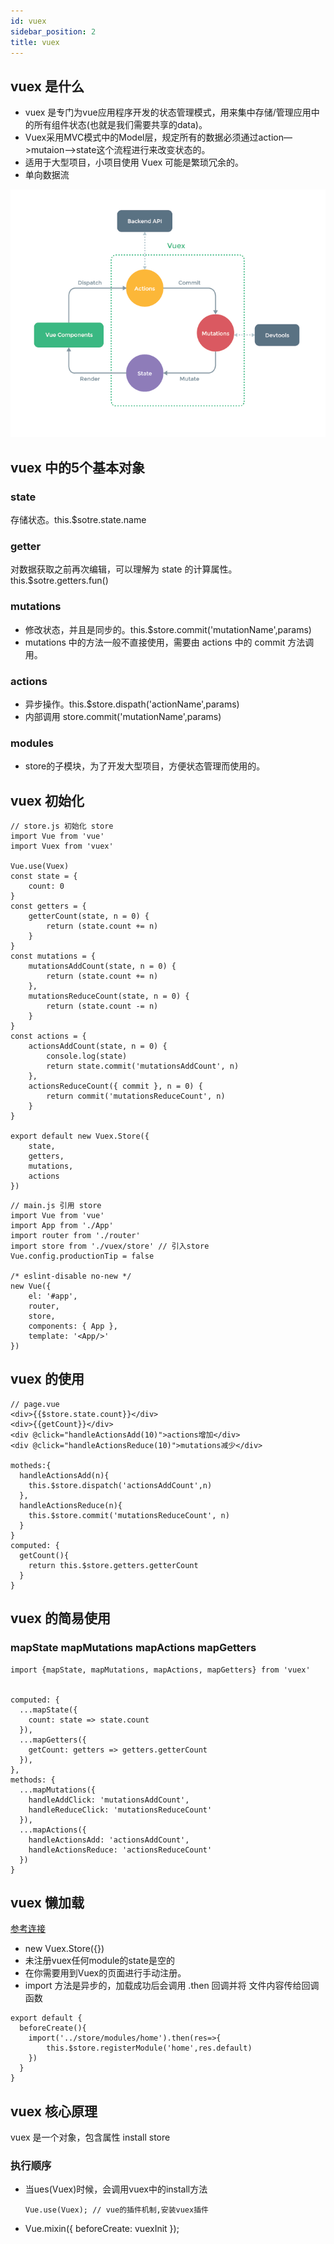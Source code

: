```yaml
---
id: vuex
sidebar_position: 2
title: vuex
---
```


## vuex 是什么
- vuex 是专门为vue应用程序开发的状态管理模式，用来集中存储/管理应用中的所有组件状态(也就是我们需要共享的data)。
- Vuex采用MVC模式中的Model层，规定所有的数据必须通过action—>mutaion—>state这个流程进行来改变状态的。
- 适用于大型项目，小项目使用 Vuex 可能是繁琐冗余的。
- 单向数据流

![vuex](./img/vuex.png)

## vuex 中的5个基本对象
### state
存储状态。this.$sotre.state.name
### getter
对数据获取之前再次编辑，可以理解为 state 的计算属性。this.$sotre.getters.fun()
### mutations
- 修改状态，并且是同步的。this.$store.commit('mutationName',params)
- mutations 中的方法一般不直接使用，需要由 actions 中的 commit 方法调用。
### actions
- 异步操作。this.$store.dispath('actionName',params)
- 内部调用 store.commit('mutationName',params)
### modules
- store的子模块，为了开发大型项目，方便状态管理而使用的。

## vuex 初始化
```
// store.js 初始化 store
import Vue from 'vue'
import Vuex from 'vuex'

Vue.use(Vuex)
const state = {
    count: 0
}
const getters = {
    getterCount(state, n = 0) {
        return (state.count += n)
    }
}
const mutations = {
    mutationsAddCount(state, n = 0) {
        return (state.count += n)
    },
    mutationsReduceCount(state, n = 0) {
        return (state.count -= n)
    }
}
const actions = {
    actionsAddCount(state, n = 0) {
        console.log(state)
        return state.commit('mutationsAddCount', n)
    },
    actionsReduceCount({ commit }, n = 0) {
        return commit('mutationsReduceCount', n)
    }
}

export default new Vuex.Store({
    state,
    getters,
    mutations,
    actions
})
```

```
// main.js 引用 store
import Vue from 'vue'
import App from './App'
import router from './router'
import store from './vuex/store' // 引入store
Vue.config.productionTip = false

/* eslint-disable no-new */
new Vue({
    el: '#app',
    router,
    store,
    components: { App },
    template: '<App/>'
})
```


## vuex 的使用
```
// page.vue
<div>{{$store.state.count}}</div>
<div>{{getCount}}</div>
<div @click="handleActionsAdd(10)">actions增加</div>
<div @click="handleActionsReduce(10)">mutations减少</div>

motheds:{
  handleActionsAdd(n){
    this.$store.dispatch('actionsAddCount',n)
  },
  handleActionsReduce(n){
    this.$store.commit('mutationsReduceCount', n)
  }
}
computed: {
  getCount(){
    return this.$store.getters.getterCount
  }
}
```

## vuex 的简易使用
### mapState mapMutations mapActions mapGetters
```
import {mapState, mapMutations, mapActions, mapGetters} from 'vuex'


computed: {
  ...mapState({
    count: state => state.count
  }),
  ...mapGetters({
    getCount: getters => getters.getterCount
  }),
},
methods: {
  ...mapMutations({
    handleAddClick: 'mutationsAddCount',
    handleReduceClick: 'mutationsReduceCount'
  }),
  ...mapActions({
    handleActionsAdd: 'actionsAddCount',
    handleActionsReduce: 'actionsReduceCount'
  })
}
```

## vuex 懒加载
[参考连接](https://juejin.cn/post/6974948716771803144)
- new Vuex.Store({})
- 未注册vuex任何module的state是空的
- 在你需要用到Vuex的页面进行手动注册。
- import 方法是异步的，加载成功后会调用 .then 回调并将 文件内容传给回调函数
```
export default {
  beforeCreate(){
    import('../store/modules/home').then(res=>{
        this.$store.registerModule('home',res.default)
    })
  }
}
```

## vuex 核心原理
vuex 是一个对象，包含属性 install store
### 执行顺序
- 当ues(Vuex)时候，会调用vuex中的install方法
  ```
  Vue.use(Vuex); // vue的插件机制,安装vuex插件
  ```
- Vue.mixin({ beforeCreate: vuexInit });
